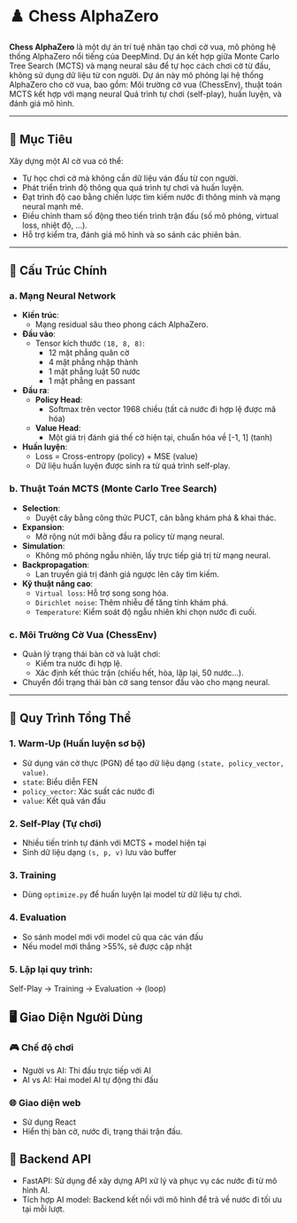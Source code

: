 # ♟️ Chess AlphaZero

**Chess AlphaZero** là một dự án trí tuệ nhân tạo chơi cờ vua, mô phỏng hệ thống AlphaZero nổi tiếng của DeepMind. Dự án kết hợp giữa Monte Carlo Tree Search (MCTS) và mạng neural sâu để tự học cách chơi cờ từ đầu, không sử dụng dữ liệu từ con người. Dự án này mô phỏng lại hệ thống AlphaZero cho cờ vua, bao gồm: Môi trường cờ vua (ChessEnv), thuật toán MCTS kết hợp với mạng neural Quá trình tự chơi (self-play), huấn luyện, và đánh giá mô hình. 

---

## 🚀 Mục Tiêu

Xây dựng một AI cờ vua có thể:
- Tự học chơi cờ mà không cần dữ liệu ván đấu từ con người.
- Phát triển trình độ thông qua quá trình tự chơi và huấn luyện.
- Đạt trình độ cao bằng chiến lược tìm kiếm nước đi thông minh và mạng neural mạnh mẽ.
- Điều chỉnh tham số động theo tiến trình trận đấu (số mô phỏng, virtual loss, nhiệt độ, ...).
- Hỗ trợ kiểm tra, đánh giá mô hình và so sánh các phiên bản.
---

## 🧠 Cấu Trúc Chính

### a. Mạng Neural Network

- **Kiến trúc**:
  - Mạng residual sâu theo phong cách AlphaZero.
- **Đầu vào**:
  - Tensor kích thước `(18, 8, 8)`:
    - 12 mặt phẳng quân cờ
    - 4 mặt phẳng nhập thành
    - 1 mặt phẳng luật 50 nước
    - 1 mặt phẳng en passant
- **Đầu ra**:
  - **Policy Head**:
    - Softmax trên vector 1968 chiều (tất cả nước đi hợp lệ được mã hóa)
  - **Value Head**:
    - Một giá trị đánh giá thế cờ hiện tại, chuẩn hóa về [-1, 1] (tanh)
- **Huấn luyện**:
  - Loss = Cross-entropy (policy) + MSE (value)
  - Dữ liệu huấn luyện được sinh ra từ quá trình self-play.

### b. Thuật Toán MCTS (Monte Carlo Tree Search)

- **Selection**:
  - Duyệt cây bằng công thức PUCT, cân bằng khám phá & khai thác.
- **Expansion**:
  - Mở rộng nút mới bằng đầu ra policy từ mạng neural.
- **Simulation**:
  - Không mô phỏng ngẫu nhiên, lấy trực tiếp giá trị từ mạng neural.
- **Backpropagation**:
  - Lan truyền giá trị đánh giá ngược lên cây tìm kiếm.
- **Kỹ thuật nâng cao**:
  - `Virtual loss`: Hỗ trợ song song hóa.
  - `Dirichlet noise`: Thêm nhiễu để tăng tính khám phá.
  - `Temperature`: Kiểm soát độ ngẫu nhiên khi chọn nước đi cuối.

### c. Môi Trường Cờ Vua (ChessEnv)

- Quản lý trạng thái bàn cờ và luật chơi:
  - Kiểm tra nước đi hợp lệ.
  - Xác định kết thúc trận (chiếu hết, hòa, lặp lại, 50 nước...).
- Chuyển đổi trạng thái bàn cờ sang tensor đầu vào cho mạng neural.

---

## 🔁 Quy Trình Tổng Thể

### 1. Warm-Up (Huấn luyện sơ bộ)
- Sử dụng ván cờ thực (PGN) để tạo dữ liệu dạng `(state, policy_vector, value)`.
- `state`: Biểu diễn FEN
- `policy_vector`: Xác suất các nước đi
- `value`: Kết quả ván đấu

### 2. Self-Play (Tự chơi)
- Nhiều tiến trình tự đánh với MCTS + model hiện tại
- Sinh dữ liệu dạng `(s, p, v)` lưu vào buffer

### 3. Training
- Dùng `optimize.py` để huấn luyện lại model từ dữ liệu tự chơi.

### 4. Evaluation
- So sánh model mới với model cũ qua các ván đấu
- Nếu model mới thắng >55%, sẽ được cập nhật

### 5. Lặp lại quy trình:

Self-Play → Training → Evaluation → (loop)

## 🖥️ Giao Diện Người Dùng
### 🎮 Chế độ chơi
- Người vs AI: Thi đấu trực tiếp với AI
- AI vs AI: Hai model AI tự động thi đấu

### 🌐 Giao diện web
- Sử dụng React
- Hiển thị bàn cờ, nước đi, trạng thái trận đấu.

## 🔧 Backend API
- FastAPI: Sử dụng để xây dựng API xử lý và phục vụ các nước đi từ mô hình AI.
- Tích hợp AI model: Backend kết nối với mô hình để trả về nước đi tối ưu tại mỗi lượt.
